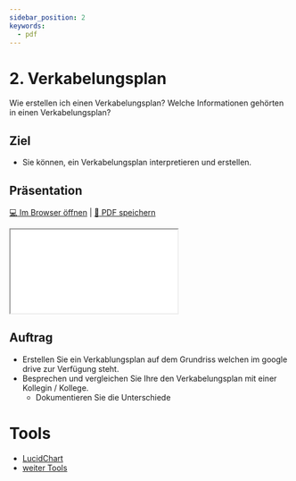 ```yaml
---
sidebar_position: 2
keywords:
  - pdf
---
```


# 2. Verkabelungsplan

Wie erstellen ich einen Verkabelungsplan?
Welche Informationen gehörten in einen Verkabelungsplan?

## Ziel

* Sie können, ein Verkabelungsplan interpretieren und erstellen.

## Präsentation

[:computer: Im Browser öffnen](pathname:///slides/40_netzwerkdiagramm/02_Verkabelungsplan) | [:floppy_disk: PDF speichern](pathname:///slides/40_netzwerkdiagramm/02_Verkabelungsplan)

<iframe src="/bbzbl-modul-117/slides/40_netzwerkdiagramm/02_Verkabelungsplan"></iframe>


## Auftrag

- Erstellen Sie ein Verkablungsplan auf dem Grundriss welchen im google drive zur Verfügung steht.
- Besprechen und vergleichen Sie Ihre den Verkabelungsplan mit einer Kollegin / Kollege.
  - Dokumentieren Sie die Unterschiede

# Tools
- [ LucidChart ](https://www.lucidchart.com/pages/de/was-ist-ein-netzwerkdiagramm)
- [ weiter Tools ](../03%20tools/02%20Tools)